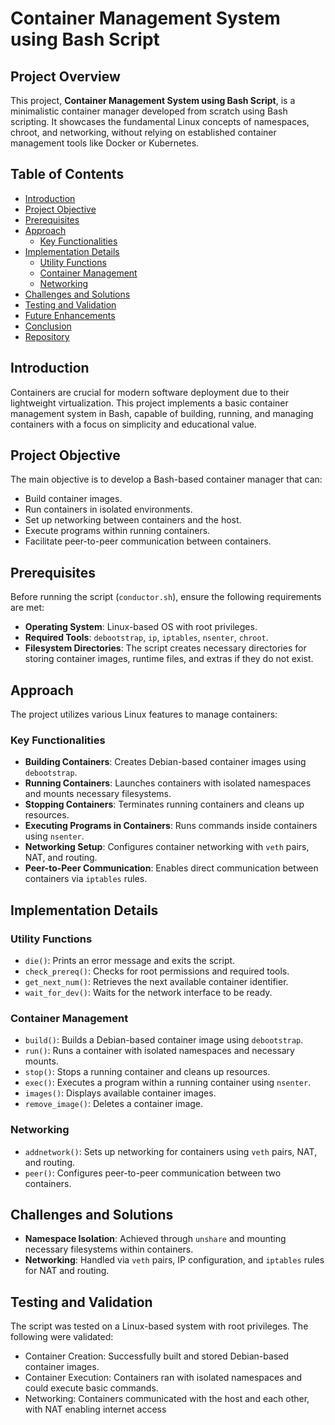 # Container Management System using Bash Script

## Project Overview

This project, **Container Management System using Bash Script**, is a minimalistic container manager developed from scratch using Bash scripting. It showcases the fundamental Linux concepts of namespaces, chroot, and networking, without relying on established container management tools like Docker or Kubernetes.

## Table of Contents
- [Introduction](#introduction)
- [Project Objective](#project-objective)
- [Prerequisites](#prerequisites)
- [Approach](#approach)
  - [Key Functionalities](#key-functionalities)
- [Implementation Details](#implementation-details)
  - [Utility Functions](#utility-functions)
  - [Container Management](#container-management)
  - [Networking](#networking)
- [Challenges and Solutions](#challenges-and-solutions)
- [Testing and Validation](#testing-and-validation)
- [Future Enhancements](#future-enhancements)
- [Conclusion](#conclusion)
- [Repository](#repository)

## Introduction

Containers are crucial for modern software deployment due to their lightweight virtualization. This project implements a basic container management system in Bash, capable of building, running, and managing containers with a focus on simplicity and educational value.

## Project Objective

The main objective is to develop a Bash-based container manager that can:
- Build container images.
- Run containers in isolated environments.
- Set up networking between containers and the host.
- Execute programs within running containers.
- Facilitate peer-to-peer communication between containers.

## Prerequisites

Before running the script (`conductor.sh`), ensure the following requirements are met:
- **Operating System**: Linux-based OS with root privileges.
- **Required Tools**: `debootstrap`, `ip`, `iptables`, `nsenter`, `chroot`.
- **Filesystem Directories**: The script creates necessary directories for storing container images, runtime files, and extras if they do not exist.

## Approach

The project utilizes various Linux features to manage containers:

### Key Functionalities
- **Building Containers**: Creates Debian-based container images using `debootstrap`.
- **Running Containers**: Launches containers with isolated namespaces and mounts necessary filesystems.
- **Stopping Containers**: Terminates running containers and cleans up resources.
- **Executing Programs in Containers**: Runs commands inside containers using `nsenter`.
- **Networking Setup**: Configures container networking with `veth` pairs, NAT, and routing.
- **Peer-to-Peer Communication**: Enables direct communication between containers via `iptables` rules.

## Implementation Details

### Utility Functions
- `die()`: Prints an error message and exits the script.
- `check_prereq()`: Checks for root permissions and required tools.
- `get_next_num()`: Retrieves the next available container identifier.
- `wait_for_dev()`: Waits for the network interface to be ready.

### Container Management
- `build()`: Builds a Debian-based container image using `debootstrap`.
- `run()`: Runs a container with isolated namespaces and necessary mounts.
- `stop()`: Stops a running container and cleans up resources.
- `exec()`: Executes a program within a running container using `nsenter`.
- `images()`: Displays available container images.
- `remove_image()`: Deletes a container image.

### Networking
- `addnetwork()`: Sets up networking for containers using `veth` pairs, NAT, and routing.
- `peer()`: Configures peer-to-peer communication between two containers.

## Challenges and Solutions

- **Namespace Isolation**: Achieved through `unshare` and mounting necessary filesystems within containers.
- **Networking**: Handled via `veth` pairs, IP configuration, and `iptables` rules for NAT and routing.

## Testing and Validation

The script was tested on a Linux-based system with root privileges. The following were validated:
- Container Creation: Successfully built and stored Debian-based container images.
- Container Execution: Containers ran with isolated namespaces and could execute basic commands.
- Networking: Containers communicated with the host and each other, with NAT enabling internet access
